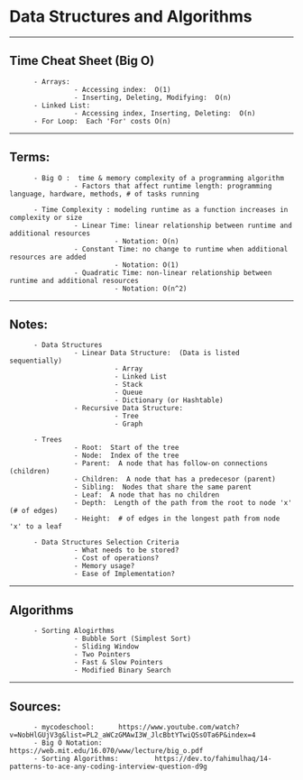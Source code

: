# Data Structures and Algorithms
____________________________________

## Time Cheat Sheet (Big O)
          - Arrays: 
                    - Accessing index:  O(1)
                    - Inserting, Deleting, Modifying:  O(n)
          - Linked List:
                    - Accessing index, Inserting, Deleting:  O(n)
          - For Loop:  Each 'For' costs O(n)

____________________________________
## Terms:
          - Big O :  time & memory complexity of a programming algorithm
                    - Factors that affect runtime length: programming language, hardware, methods, # of tasks running
                    
          - Time Complexity : modeling runtime as a function increases in complexity or size
                    - Linear Time: linear relationship between runtime and additional resources
                              - Notation: O(n)
                    - Constant Time: no change to runtime when additional resources are added
                              - Notation: O(1)
                    - Quadratic Time: non-linear relationship between runtime and additional resources
                              - Notation: O(n^2)

____________________________________
## Notes:
          - Data Structures
                    - Linear Data Structure:  (Data is listed sequentially)
                              - Array
                              - Linked List
                              - Stack
                              - Queue
                              - Dictionary (or Hashtable)
                    - Recursive Data Structure:
                              - Tree
                              - Graph

          - Trees
                    - Root:  Start of the tree
                    - Node:  Index of the tree
                    - Parent:  A node that has follow-on connections (children)
                    - Children:  A node that has a predecesor (parent)
                    - Sibling:  Nodes that share the same parent
                    - Leaf:  A node that has no children
                    - Depth:  Length of the path from the root to node 'x' (# of edges)
                    - Height:  # of edges in the longest path from node 'x' to a leaf

          - Data Structures Selection Criteria
                    - What needs to be stored?
                    - Cost of operations?
                    - Memory usage?
                    - Ease of Implementation?
                    
____________________________________
## Algorithms

          - Sorting Alogirthms
                    - Bubble Sort (Simplest Sort)
                    - Sliding Window
                    - Two Pointers
                    - Fast & Slow Pointers
                    - Modified Binary Search

____________________________________
## Sources: 
          - mycodeschool:      https://www.youtube.com/watch?v=NobHlGUjV3g&list=PL2_aWCzGMAwI3W_JlcBbtYTwiQSsOTa6P&index=4
          - Big O Notation:    https://web.mit.edu/16.070/www/lecture/big_o.pdf
          - Sorting Algorithms:         https://dev.to/fahimulhaq/14-patterns-to-ace-any-coding-interview-question-d9g
